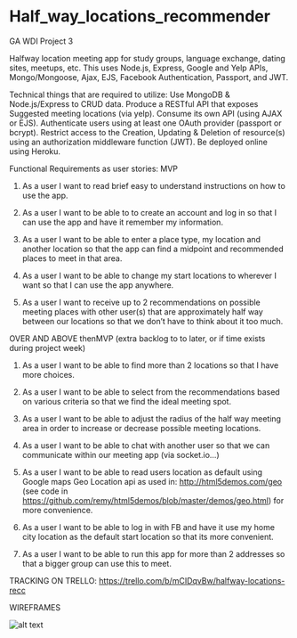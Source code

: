 # Half_way_locations_recommender
GA WDI Project 3

Halfway location meeting app for study groups, language exchange, dating sites, meetups, etc.
This uses Node.js, Express, Google and Yelp APIs, Mongo/Mongoose, Ajax, EJS, Facebook Authentication, Passport, and JWT.

Technical things that are required to utilize:
Use MongoDB & Node.js/Express to CRUD data.
Produce a RESTful API that exposes Suggested meeting locations (via yelp).
Consume its own API (using AJAX or EJS).
Authenticate users using at least one OAuth provider (passport or bcrypt).
Restrict access to the Creation, Updating & Deletion of resource(s) using an authorization middleware function (JWT).
Be deployed online using Heroku.

Functional Requirements as user stories:
MVP
1. As a user I want to read brief easy to understand instructions on how to use the app.

2. As a user I want to be able to to create an account and log in so that I can use the app and have it remember my information.

3. As a user I want to be able to enter a place type, my location and another location so that the app can find a midpoint and recommended places to meet in that area.

4. As a user I want to be able to change my start locations to wherever I want so that I can use the app anywhere.

5. As a user I want to receive up to 2 recommendations on possible meeting places with other user(s) that are approximately half way between our locations so that we don’t have to think about it too much.


OVER AND ABOVE thenMVP (extra backlog to to later, or if time exists during project week)
1. As a user I want to be able to find more than 2 locations so that I have more choices.

2. As a user I want to be able to select from the recommendations based on various criteria so that we find the ideal meeting spot.

3. As a user I want to be able to adjust the radius of the half way meeting area in order to increase or decrease possible meeting locations.

4. As a user I want to be able to chat with another user so that we can communicate within our meeting app (via socket.io…)

5. As a user I want to be able to read users location as default using Google maps Geo Location api as used in: http://html5demos.com/geo (see code in https://github.com/remy/html5demos/blob/master/demos/geo.html) for more convenience.

6. As a user I want to be able to log in with FB and have it use my home city location as the default start location so that its more convenient.

7. As a user I want to be able to run this app for more than 2 addresses so that a bigger group can use this to meet.

TRACKING ON TRELLO:
https://trello.com/b/mCIDqvBw/halfway-locations-recc

WIREFRAMES

![alt text](http://i.imgur.com/xpB1eTS.png)

